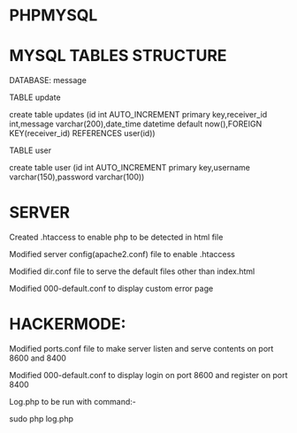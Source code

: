 # PHPMYSQL

# MYSQL TABLES STRUCTURE


DATABASE: message


TABLE update


create table updates (id int AUTO_INCREMENT primary key,receiver_id int,message varchar(200),date_time datetime default now(),FOREIGN KEY(receiver_id) REFERENCES user(id))

TABLE user


create table user (id int AUTO_INCREMENT primary key,username varchar(150),password varchar(100))


# SERVER

Created .htaccess to enable php to be detected in html file

Modified server config(apache2.conf) file to enable .htaccess

Modified dir.conf file to serve the default files other than index.html

Modified 000-default.conf to display custom error page

# HACKERMODE:

Modified ports.conf file to make server listen and serve contents on port 8600 and 8400

Modified 000-default.conf to display login on port 8600 and register on port 8400

Log.php to be run with command:-

sudo php log.php
